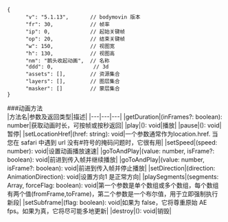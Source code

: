 ```json5
{
      "v": "5.1.13",       // bodymovin 版本
      "fr": 30,            // 帧率
      "ip": 0,             // 起始关键帧
      "op": 20,            // 结束关键帧
      "w": 150,            // 视图宽
      "h": 130,            // 视图高
      "nm": "鹅头收起动画",  // 名称
      "ddd": 0,             // 3d
      "assets": [],        // 资源集合 
      "layers": [],        // 图层集合
      "masker": []         // 蒙层集合
}
```

###动画方法  
|方法名|参数及返回类型|描述|
|---|---|---|
|getDuration|(inFrames?: boolean): number|获取动画时长，可按帧或按秒返回|
|play|(): void|播放|
|pause|(): void|暂停|
|setLocationHref|(href: string): void|一个参数通常作为location.href. 当您在 safari 中遇到 url 没有#符号的掩码问题时，它很有用|
|setSpeed|(speed: number): void|设置动画播放速速|
|goToAndPlay|(value: number, isFrame?: boolean): void|前进到传入帧并继续播放|
|goToAndPlay|(value: number, isFrame?: boolean): void|前进到传入帧并停止播放|
|setDirection|(direction: AnimationDirection): void|设置方向1 是正常方向|
|playSegments|(segments: Array, forceFlag: boolean): void|第一个参数是单个数组或多个数组，每个数组有两个值(fromFrame,toFrame)，第二个参数是一个布尔值，用于立即强制执行新段|
|setSubframe|(flag: boolean): void|如果为 false，它将尊重原始 AE fps。如果为真，它将尽可能多地更新|
|destroy|(): void|销毁|




